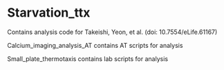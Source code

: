 # Starvation_ttx
Contains analysis code for Takeishi, Yeon, et al. (doi: 10.7554/eLife.61167)

Calcium_imaging_analysis_AT contains AT scripts for analysis

Small_plate_thermotaxis contains lab scripts for analysis
